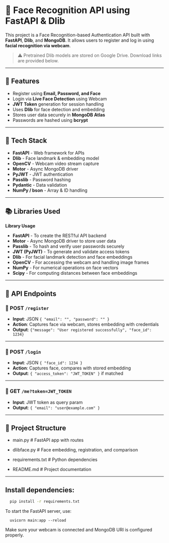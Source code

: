 # 👤 Face Recognition API using FastAPI & Dlib

This project is a Face Recognition-based Authentication API built with **FastAPI**, **Dlib**, and **MongoDB**. It allows users to register and log in using **facial recognition via webcam**.

> ⚠️ Pretrained Dlib models are stored on Google Drive. Download links are provided below.

---

## 📌 Features

- Register using **Email, Password, and Face**
- Login via **Live Face Detection** using Webcam
- **JWT Token** generation for session handling
- Uses **Dlib** for face detection and embedding
- Stores user data securely in **MongoDB Atlas**
- Passwords are hashed using **bcrypt**

---

## 🧠 Tech Stack

- **FastAPI** - Web framework for APIs
- **Dlib** - Face landmark & embedding model
- **OpenCV** - Webcam video stream capture
- **Motor** - Async MongoDB driver
- **PyJWT** - JWT authentication
- **Passlib** - Password hashing
- **Pydantic** - Data validation
- **NumPy / bson** - Array & ID handling

---
## 📚 Libraries Used

**Library	Usage**
- **FastAPI**	- To create the RESTful API backend
- **Motor** -	Async MongoDB driver to store user data
- **Passlib** -	To hash and verify user passwords securely
- **JWT (PyJWT)** -	To generate and validate access tokens
- **Dlib** -	For facial landmark detection and face embeddings
- **OpenCV** -	For accessing the webcam and handling image frames
- **NumPy** -	For numerical operations on face vectors
- **Scipy** - For computing distances between face embeddings

---

## 🚀 API Endpoints

### 🔸 POST `/register`
- **Input**: JSON `{ "email": "", "password": "" }`
- **Action**: Captures face via webcam, stores embedding with credentials
- **Output**: `{"message": "User registered successfully", "face_id": 1234}`

---

### 🔸 POST `/login`
- **Input**: JSON `{ "face_id": 1234 }`
- **Action**: Captures face, compares with stored embedding
- **Output**: `{ "access_token": "JWT_TOKEN" }` if matched

---

### 🔸 GET `/me?token=JWT_TOKEN`
- **Input**: JWT token as query param
- **Output**: `{ "email": "user@example.com" }`

---

## 🧾 Project Structure
- main.py # FastAPI app with routes 

- dlibface.py # Face embedding, registration, and comparison 

 - requirements.txt # Python dependencies 

- README.md # Project documentation

---
## Install dependencies:

~~~cmd
  pip install -r requirements.txt
~~~

To start the FastAPI server, use:
~~~
  uvicorn main:app --reload
~~~

Make sure your webcam is connected and MongoDB URI is configured properly.
